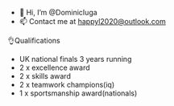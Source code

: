 - 👋 Hi, I’m @DominicIuga
- 📫 Contact me at happyl2020@outlook.com

👌Qualifications
- UK national finals 3 years running
- 2 x excellence award
- 2 x skills award
- 2 x teamwork champions(iq)
- 1 x sportsmanship award(nationals)

 
